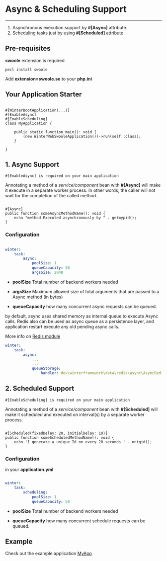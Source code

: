 # Async & Scheduling Support

----

1. Asynchronous execution support by **#[Async]** attribute.
2. Scheduling tasks just by using **#[Scheduled]** attribute


## Pre-requisites

**swoole** extension is required

```shell
pecl install swoole
```

Add **extension=swoole.so** to your **php.ini**


## Your Application Starter

```phpt

#[WinterBootApplication(...)]
#[EnableAsync]
#[EnableScheduling]
class MyApplication {

    public static function main(): void {
        (new WinterWebSwooleApplication())->run(self::class);
    }

}

```


## 1. Async Support

`#[EnableAsync] is required on your main application`

Annotating a method of a *service/component* bean with **#[Async]** will make it execute in a separate worker process. In other words, the caller will not wait for the completion of the called method.


```phpt

#[Async]
public function someAsyncMethodName(): void {
    echo "method Executed asynchronously by " . getmypid();
}

```

### Configuration

```yaml

winter:
    task:
        async:
            poolSize: 1
            queueCapacity: 50
            argsSize: 2048
```
- **poolSize** Total number of backend workers needed

- **argsSize** Maximum allowed size of total arguments that are passed to a Async method (in bytes)

- **queueCapacity** how many concurrent async requests can be queued.


by default, async uses shared memory as internal queue to execute Async calls. 
Redis also can be used as async queue as a persistence layer, and application restart execute any old pending async calls.

More info on [Redis module](https://github.com/suvera/winter-modules/tree/master/winter-data-redis)
```yaml
winter:
    task:
        async:
            ...
            ...
            queueStorage:
                handler: dev\winterframework\data\redis\async\AsyncRedisQueueStore

```


## 2. Scheduled Support

`#[EnableScheduling] is required on your main application`

Annotating a method of a *service/component* bean with **#[Scheduled]** will make it scheduled and executed on interval(s) by a separate worker process.


```phpt

#[Scheduled(fixedDelay: 20, initialDelay: 10)]
public function someScheduledMethodName(): void {
    echo 'I generate a unique Id on every 20 seconds ' . uniqid();
}

```


### Configuration

in your **application.yml**

```yaml

winter:
    task:
        scheduling:
            poolSize: 1
            queueCapacity: 50
```

- **poolSize** Total number of backend workers needed

- **queueCapacity** how many concurrent schedule requests can be queued.


## Example

Check out the example application [MyApp](https://github.com/suvera/winter-tests/tree/master/examples)

